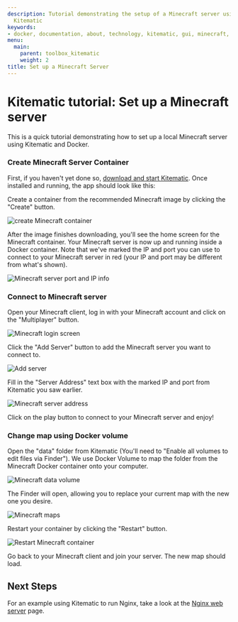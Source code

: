 ```yaml
---
description: Tutorial demonstrating the setup of a Minecraft server using Docker and
  Kitematic
keywords:
- docker, documentation, about, technology, kitematic, gui, minecraft,  tutorial
menu:
  main:
    parent: toolbox_kitematic
    weight: 2
title: Set up a Minecraft Server
---
```


# Kitematic tutorial: Set up a Minecraft server

This is a quick tutorial demonstrating how to set up a local Minecraft server
using Kitematic and Docker.

### Create Minecraft Server Container

First, if you haven't yet done so, [download and start
Kitematic](index.md). Once installed and running, the app should look like this:

Create a container from the recommended Minecraft image by clicking the "Create"
button.

![create Minecraft container](images/minecraft-create.png)

After the image finishes downloading, you'll see the home screen for the
Minecraft container. Your Minecraft server is now up and running inside a Docker
container. Note that we've marked the IP and port you can use to connect to
your Minecraft server in red (your IP and port may be different from what's
shown).

![Minecraft server port and IP info](images/minecraft-port.png)

### Connect to Minecraft server

Open your Minecraft client, log in with your Minecraft account and click on the
"Multiplayer" button.

![Minecraft login screen](images/minecraft-login.png)

Click the "Add Server" button to add the Minecraft server you want to connect
to.

![Add server](images/minecraft-login.png)

Fill in the "Server Address" text box with the marked IP and port from Kitematic
you saw earlier.

![Minecraft server address](images/minecraft-server-address.png)

Click on the play button to connect to your Minecraft server and enjoy!


### Change map using Docker volume

Open the "data" folder from Kitematic (You'll need to "Enable all volumes to edit
files via Finder"). We use Docker Volume to map the folder from the Minecraft
Docker container onto your computer.

![Minecraft data volume](images/minecraft-data-volume.png)

The Finder will open, allowing you to replace your current map with the new one
you desire.

![Minecraft maps](images/minecraft-map.png)

Restart your container by clicking the "Restart" button.

![Restart Minecraft container](images/minecraft-restart.png)

Go back to your Minecraft client and join your server. The new map should load.


## Next Steps

For an example using Kitematic to run Nginx, take a look at the [Nginx web
server](./nginx-web-server.md) page.
